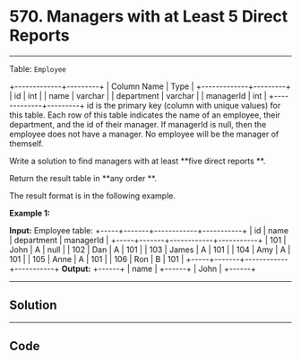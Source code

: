 # 570. Managers with at Least 5 Direct Reports

---

Table: `Employee`


+-------------+---------+
| Column Name | Type    |
+-------------+---------+
| id          | int     |
| name        | varchar |
| department  | varchar |
| managerId   | int     |
+-------------+---------+
id is the primary key (column with unique values) for this table.
Each row of this table indicates the name of an employee, their department, and the id of their manager.
If managerId is null, then the employee does not have a manager.
No employee will be the manager of themself.


 

Write a solution to find managers with at least **five direct reports **.

Return the result table in **any order **.

The result format is in the following example.

 

**Example 1:**


**Input:** 
Employee table:
+-----+-------+------------+-----------+
| id  | name  | department | managerId |
+-----+-------+------------+-----------+
| 101 | John  | A          | null      |
| 102 | Dan   | A          | 101       |
| 103 | James | A          | 101       |
| 104 | Amy   | A          | 101       |
| 105 | Anne  | A          | 101       |
| 106 | Ron   | B          | 101       |
+-----+-------+------------+-----------+
**Output:** 
+------+
| name |
+------+
| John |
+------+

---

## Solution



---

## Code
```python


```